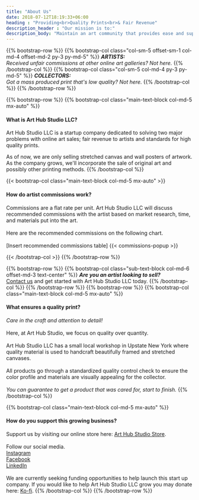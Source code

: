 ```yaml
---
title: "About Us"
date: 2018-07-12T18:19:33+06:00
heading : "Providing<br>Quality Prints<br>& Fair Revenue"
description_header : "Our mission is to:" 
description_body: "Maintain an art community that provides ease and support to artists so they may gain fair revenue, while standardizing the quality of Artist's prints to produce the same quality product for collectors with every purchase."
---
```

{{% bootstrap-row %}}
{{% bootstrap-col class="col-sm-5 offset-sm-1 col-md-4 offset-md-2 py-3 py-md-5" %}}
***ARTISTS:***\
*Received unfair commissions at other online art galleries? Not here.*
{{% /bootstrap-col %}}
{{% bootstrap-col class="col-sm-5 col-md-4 py-3 py-md-5" %}}
***COLLECTORS:***\
*Got a mass produced print that's low quality? Not here.*
{{% /bootstrap-col %}}
{{% /bootstrap-row %}}

{{% bootstrap-row %}}
{{% bootstrap-col class="main-text-block col-md-5 mx-auto" %}}

#### What is Art Hub Studio LLC?

Art Hub Studio LLC is a startup company dedicated to solving two major problems with online art sales; fair revenue to artists and standards for high quality prints.

As of now, we are only selling stretched canvas and wall posters of artwork. As the company grows, we'll incorporate the sale of original art and possibly other printing methods.
{{% /bootstrap-col %}}

{{< bootstrap-col class="main-text-block col-md-5 mx-auto" >}}

#### How do artist commissions work?

Commissions are a flat rate per unit. Art Hub Studio LLC will discuss recommended commissions with the artist based on market research, time, and materials put into the art.\
\
Here are the recommended commissions on the following chart.\
\
[Insert recommended commissions table]
{{< commissions-popup >}}

{{< /bootstrap-col >}}
{{% /bootstrap-row %}}

{{% bootstrap-row %}}
{{% bootstrap-col class="sub-text-block col-md-6 offset-md-3 text-center" %}}
***Are you an artist looking to sell?***\
[Contact us](https://arthub.studio/contact) and get started with Art Hub Studio LLC today.
{{% /bootstrap-col %}}
{{% /bootstrap-row %}}
{{% bootstrap-row %}}
{{% bootstrap-col class="main-text-block col-md-5 mx-auto" %}}

#### What ensures a quality print?

*Care in the craft and attention to detail!*\
\
Here, at Art Hub Studio, we focus on quality over quantity.\
\
Art Hub Studio LLC has a small local workshop in Upstate New York where quality material is used to handcraft beautifully framed and stretched canvases.\
\
All products go through a standardized quality control check to ensure the color profile and materials are visually appealing for the collector.\
\
*You can guarantee to get a product that was cared for, start to finish.*
{{% /bootstrap-col %}}

{{% bootstrap-col class="main-text-block col-md-5 mx-auto" %}}

#### How do you support this growing business?

Support us by visiting our online store here: [Art Hub Studio Store](https://shop.arthub.studio).\
\
Follow our social media.\
[Instagram](https://www.instagram.com/art_hub_studio_llc/)\
[Facebook](https://www.facebook.com/ArtHubStudioLLC/)\
[LinkedIn](https://www.linkedin.com/company/art-hub-studio-llc/)\
\
We are currently seeking funding opportunities to help launch this start up company. If you would like to help Art Hub Studio LLC grow you may donate here: [Ko-fi](https://ko-fi.com/arthubstudiollc).
{{% /bootstrap-col %}}
{{% /bootstrap-row %}}
